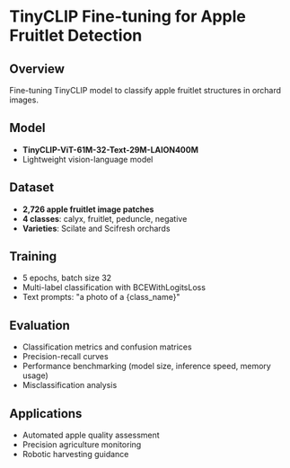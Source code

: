 # TinyCLIP Fine-tuning for Apple Fruitlet Detection

## Overview
Fine-tuning TinyCLIP model to classify apple fruitlet structures in orchard images.

## Model
- **TinyCLIP-ViT-61M-32-Text-29M-LAION400M**
- Lightweight vision-language model

## Dataset
- **2,726 apple fruitlet image patches**
- **4 classes**: calyx, fruitlet, peduncle, negative
- **Varieties**: Scilate and Scifresh orchards

## Training
- 5 epochs, batch size 32
- Multi-label classification with BCEWithLogitsLoss
- Text prompts: "a photo of a {class_name}"

## Evaluation
- Classification metrics and confusion matrices
- Precision-recall curves
- Performance benchmarking (model size, inference speed, memory usage)
- Misclassification analysis

## Applications
- Automated apple quality assessment
- Precision agriculture monitoring
- Robotic harvesting guidance
